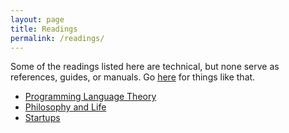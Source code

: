 ```yaml
---
layout: page
title: Readings
permalink: /readings/
---
```


Some of the readings listed here are technical, but none serve as references, guides, or manuals. Go [here](/resources) for things like that.

* [Programming Language Theory](/pl-readings)
* [Philosophy and Life](/philosophy-readings)
* [Startups](/startups-readings)